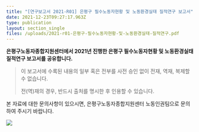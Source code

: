 ```yaml
---
title: "[연구보고서 2021-R01] 은평구 필수노동자현황 및 노동환경실태 질적연구 보고서"
date: 2021-12-23T09:27:17.963Z
type: publication
layout: section_single
files: /uploads/2021-r01-은평구-필수노동자현황-및-노동환경실태-질적연구.pdf
---
```

**은평구노동자종합지원센터에서 2021년 진행한 은평구 필수노동자현황 및 노동환경실태 질적연구 보고서를 공유합니다.**

> 이 보고서에 수록된 내용의 일부 혹은 전부를 사전 승인 없이 전재, 역재, 복제할 수 없습니다. 
>
> 전(역)재의 경우, 반드시 출처를 명시한 후 인용할 수 있습니다.

본 자료에 대한 문의사항이 있으시면, 은평구노동자종합지원센터 노동인권팀으로 문의하여 주시기 바랍니다.

![ ](/uploads/cv.jpg " ")